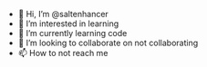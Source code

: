 - 👋 Hi, I’m @saltenhancer
- 👀 I’m interested in learning
- 🌱 I’m currently learning code
- 💞️ I’m looking to collaborate on not collaborating
- 📫 How to not reach me
